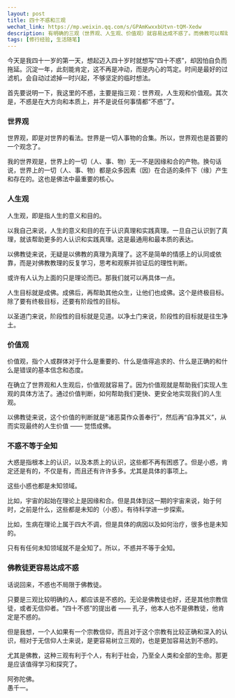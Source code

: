 ```yaml
---
layout: post
title: 四十不惑和三观
wechat_link: https://mp.weixin.qq.com/s/GPAmKwxxbUtvn-tQM-Xedw
description: 有明确的三观（世界观、人生观、价值观）就容易达成不惑了。而佛教可以帮助我们确立三观，而且是有益于全人类，全体生命的三观。
tags: [修行经验, 生活随笔]
---
```


今天是我四十一岁的第一天，想起迈入四十岁时就想写“四十不惑”，却因怕自负而拖延。沉淀一年，此刻能肯定，这不再是冲动，而是内心的笃定。时间是最好的过滤机，会自动过滤掉一时兴起，不够坚定的临时想法。

首先要说明一下，我这里的不惑，主要是指三观：世界观，人生观和价值观。其次是，不惑是在大方向和本质上，并不是说任何事情都“不惑”了。

### 世界观

世界观，即是对世界的看法。世界是一切人事物的合集。所以，世界观也是首要的一个观念了。

我的世界观是，世界上的一切（人、事、物）无一不是因缘和合的产物。换句话说，世界上的一切（人、事、物）都是众多因素（因）在合适的条件下（缘）产生和存在的。这也是佛法中最重要的核心。

### 人生观

人生观，即是指人生的意义和目的。

以我自己来说，人生的意义和目的在于认识真理和实践真理。一旦自己认识到了真理，就该帮助更多的人认识和实践真理。这是最通用和最本质的表达。

以佛教徒来说，无疑是以佛教的真理为真理了。这不是简单的情感上的认同或依靠，而是对佛教教理的反复学习，思考和观察并验证后的理性判断。

或许有人认为上面的只是理论而已。那我们就可以再具体一点。

人生目标就是成佛。成佛后，再帮助其他众生，让他们也成佛。这个是终极目标。除了要有终极目标，还要有阶段性的目标。

以圣道门来说，阶段性的目标就是见道。以净土门来说，阶段性的目标就是往生净土。

### 价值观

价值观，指个人或群体对于什么是重要的、什么是值得追求的、什么是正确的和什么是错误的基本信念和态度。

在确立了世界观和人生观后，价值观就容易了。因为价值观就是帮助我们实现人生观的具体方法了。通过价值判断，如何帮助我们更快、更安全地实现我们的人生观。

以佛教徒来说，这个价值的判断就是“诸恶莫作众善奉行”，然后再“自净其义”，从而实现最终的人生价值 —— 觉悟成佛。

### 不惑不等于全知

大惑是指根本上的认识，以及本质上的认识，这些都不再有困惑了。但是小惑，肯定还是有的，不仅是有，而且还有许许多多。尤其是具体的事项上。

这些小惑也都是未知领域。

比如，宇宙的起始在理论上是因缘和合。但是具体到这一期的宇宙来说，始于何时，之前是什么，这些都是未知的（小惑）。有待科学进一步探索。

比如，生病在理论上属于四大不调，但是具体的病因以及如何治疗，很多也是未知的。

只有有任何未知领域就不是全知了。所以，不惑并不等于全知。

### 佛教徒更容易达成不惑

话说回来，不惑也不局限于佛教徒。

只要是三观比较明确的人，都应该是不惑的。无论是佛教徒也好，还是其他宗教信徒，或者无信仰者。“四十不惑”的提出者 —— 孔子，他本人也不是佛教徒，他肯定是不惑的。

但是我想，一个人如果有一个宗教信仰，而且对于这个宗教有比较正确和深入的认识，相对于无信仰人士来说，是更容易树立三观的，也是更加容易达到不惑的。

尤其是佛教，这种三观有利于个人，有利于社会，乃至全人类和全部的生命。那更是应该值得学习和探究了。

阿弥陀佛。<br>
愚千一。<br>

